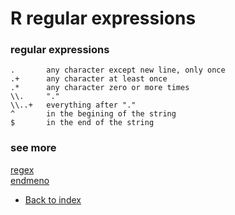 # R regular expressions


### regular expressions
```
.       any character except new line, only once
.+      any character at least once
.*      any character zero or more times
\\.     "."
\\..+   everything after "."
^       in the begining of the string
$       in the end of the string
```

### see more
[regex](https://stat.ethz.ch/R-manual/R-devel/library/base/html/regex.html)<br>
[endmeno](http://www.endmemo.com/program/R/gsub.php)


- [Back to index](https://github.com/tkostas/R-resources/blob/master/README.md)